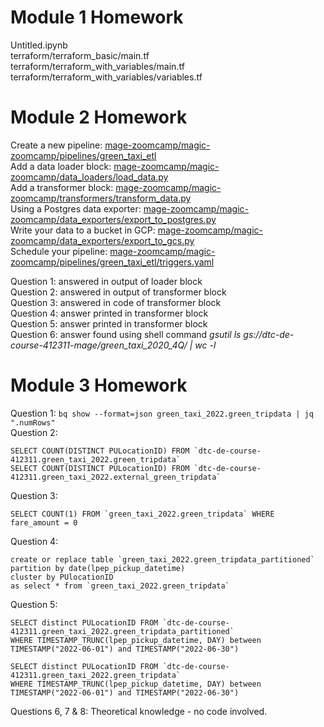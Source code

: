 # Module 1 Homework
Untitled.ipynb  
terraform/terraform_basic/main.tf  
terraform/terraform_with_variables/main.tf  
terraform/terraform_with_variables/variables.tf  

# Module 2 Homework
Create a new pipeline: [mage-zoomcamp/magic-zoomcamp/pipelines/green_taxi_etl](mage-zoomcamp/magic-zoomcamp/pipelines/green_taxi_etl)  
Add a data loader block: [mage-zoomcamp/magic-zoomcamp/data_loaders/load_data.py](mage-zoomcamp/magic-zoomcamp/data_loaders/load_data.py)  
Add a transformer block: [mage-zoomcamp/magic-zoomcamp/transformers/transform_data.py](mage-zoomcamp/magic-zoomcamp/transformers/transform_data.py)  
Using a Postgres data exporter: [mage-zoomcamp/magic-zoomcamp/data_exporters/export_to_postgres.py](mage-zoomcamp/magic-zoomcamp/data_exporters/export_to_postgres.py)  
Write your data to a bucket in GCP: [mage-zoomcamp/magic-zoomcamp/data_exporters/export_to_gcs.py](mage-zoomcamp/magic-zoomcamp/data_exporters/export_to_gcs.py)  
Schedule your pipeline: [mage-zoomcamp/magic-zoomcamp/pipelines/green_taxi_etl/triggers.yaml](mage-zoomcamp/magic-zoomcamp/pipelines/green_taxi_etl/triggers.yaml)  

Question 1: answered in output of loader block  
Question 2: answered in output of transformer block  
Question 3: answered in code of transformer block  
Question 4: answer printed in transformer block  
Question 5: answer printed in transformer block  
Question 6: answer found using shell command *gsutil ls gs://dtc-de-course-412311-mage/green_taxi_2020_4Q/ | wc -l*

# Module 3 Homework
Question 1: `bq show --format=json green_taxi_2022.green_tripdata | jq ".numRows"`  
Question 2:  
```
SELECT COUNT(DISTINCT PULocationID) FROM `dtc-de-course-412311.green_taxi_2022.green_tripdata`   
SELECT COUNT(DISTINCT PULocationID) FROM `dtc-de-course-412311.green_taxi_2022.external_green_tripdata`
```  
Question 3:  
```
SELECT COUNT(1) FROM `green_taxi_2022.green_tripdata` WHERE fare_amount = 0
```  
Question 4:  
```
create or replace table `green_taxi_2022.green_tripdata_partitioned`
partition by date(lpep_pickup_datetime)
cluster by PUlocationID
as select * from `green_taxi_2022.green_tripdata`
```  
Question 5:  
```
SELECT distinct PULocationID FROM `dtc-de-course-412311.green_taxi_2022.green_tripdata_partitioned` 
WHERE TIMESTAMP_TRUNC(lpep_pickup_datetime, DAY) between TIMESTAMP("2022-06-01") and TIMESTAMP("2022-06-30")

SELECT distinct PULocationID FROM `dtc-de-course-412311.green_taxi_2022.green_tripdata` 
WHERE TIMESTAMP_TRUNC(lpep_pickup_datetime, DAY) between TIMESTAMP("2022-06-01") and TIMESTAMP("2022-06-30")
```
Questions 6, 7 & 8: Theoretical knowledge - no code involved.
